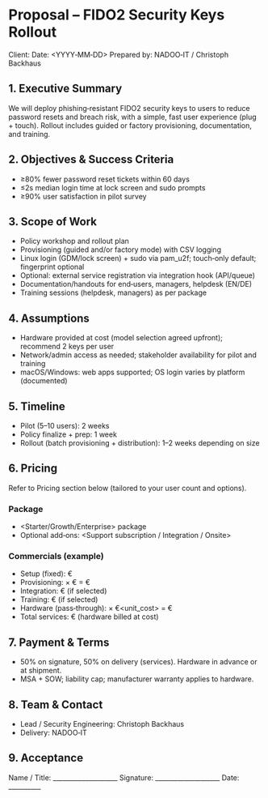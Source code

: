 # Proposal – FIDO2 Security Keys Rollout

Client: <Company>
Date: <YYYY‑MM‑DD>
Prepared by: NADOO‑IT / Christoph Backhaus

## 1. Executive Summary
We will deploy phishing‑resistant FIDO2 security keys to <users> users to reduce password resets and breach risk, with a simple, fast user experience (plug + touch). Rollout includes guided or factory provisioning, documentation, and training.

## 2. Objectives & Success Criteria
- ≥80% fewer password reset tickets within 60 days
- ≤2s median login time at lock screen and sudo prompts
- ≥90% user satisfaction in pilot survey

## 3. Scope of Work
- Policy workshop and rollout plan
- Provisioning (guided and/or factory mode) with CSV logging
- Linux login (GDM/lock screen) + sudo via pam_u2f; touch‑only default; fingerprint optional
- Optional: external service registration via integration hook (API/queue)
- Documentation/handouts for end‑users, managers, helpdesk (EN/DE)
- Training sessions (helpdesk, managers) as per package

## 4. Assumptions
- Hardware provided at cost (model selection agreed upfront); recommend 2 keys per user
- Network/admin access as needed; stakeholder availability for pilot and training
- macOS/Windows: web apps supported; OS login varies by platform (documented)

## 5. Timeline
- Pilot (5–10 users): 2 weeks
- Policy finalize + prep: 1 week
- Rollout (batch provisioning + distribution): 1–2 weeks depending on size

## 6. Pricing
Refer to Pricing section below (tailored to your user count and options).

### Package
- <Starter/Growth/Enterprise> package
- Optional add‑ons: <Support subscription / Integration / Onsite>

### Commercials (example)
- Setup (fixed): €<amount>
- Provisioning: <users> × €<rate> = €<amount>
- Integration: €<amount> (if selected)
- Training: €<amount> (if selected)
- Hardware (pass‑through): <units> × €<unit_cost> = €<amount>
- Total services: €<amount> (hardware billed at cost)

## 7. Payment & Terms
- 50% on signature, 50% on delivery (services). Hardware in advance or at shipment.
- MSA + SOW; liability cap; manufacturer warranty applies to hardware.

## 8. Team & Contact
- Lead / Security Engineering: Christoph Backhaus
- Delivery: NADOO‑IT

## 9. Acceptance
Name / Title: ____________________   Signature: ____________________   Date: __________
